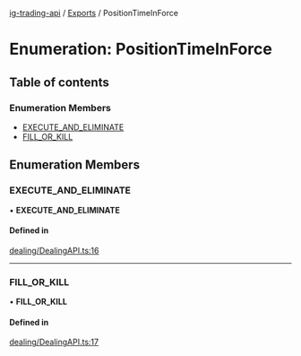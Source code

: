 [ig-trading-api](../README.md) / [Exports](../modules.md) / PositionTimeInForce

# Enumeration: PositionTimeInForce

## Table of contents

### Enumeration Members

- [EXECUTE_AND_ELIMINATE](PositionTimeInForce.md#execute_and_eliminate)
- [FILL_OR_KILL](PositionTimeInForce.md#fill_or_kill)

## Enumeration Members

### EXECUTE_AND_ELIMINATE

• **EXECUTE_AND_ELIMINATE**

#### Defined in

[dealing/DealingAPI.ts:16](https://github.com/bennycode/ig-trading-api/blob/0c7d281/src/dealing/DealingAPI.ts#L16)

---

### FILL_OR_KILL

• **FILL_OR_KILL**

#### Defined in

[dealing/DealingAPI.ts:17](https://github.com/bennycode/ig-trading-api/blob/0c7d281/src/dealing/DealingAPI.ts#L17)
